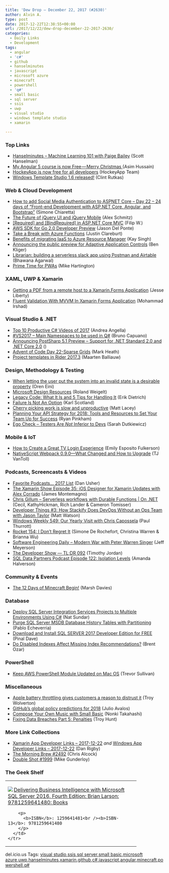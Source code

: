 ```yaml
---
title: 'Dew Drop – December 22, 2017 (#2630)'
author: Alvin A.
type: post
date: 2017-12-22T12:38:55+00:00
url: /2017/12/22/dew-drop-december-22-2017-2630/
categories:
  - Daily Links
  - Development
tags:
  - angular
  - 'c#'
  - github
  - hanselminutes
  - javascript
  - microsoft azure
  - minecraft
  - powershell
  - 'q#'
  - small basic
  - sql server
  - ssis
  - uwp
  - visual studio
  - windows template studio
  - xamarin

---
```

### <a name="top"></a>Top Links

  * <a href="http://www.hanselminutes.com/default.aspx?ShowID=18598" target="_blank">Hanselminutes &#8211; Machine Learning 101 with Paige Bailey</a> (Scott Hanselman)
  * <a href="https://medium.com/@jawache/my-angular-5-course-is-now-free-merry-christmas-662510c3c993" target="_blank">My Angular 5 course is now Free — Merry Christmas </a> (Asim Hussain)
  * <a href="https://www.hockeyapp.net/blog/2017/12/19/hockeyApp-is-now-free-for-all-developers.html" target="_blank">HockeyApp is now free for all developers</a> (HockeyApp Team)
  * <a href="http://blogs.windows.com/buildingapps/2017/12/21/windows-template-studio-1-6-released/?WT.mc_id=DX_MVP4025064" target="_blank">Windows Template Studio 1.6 released!</a> (Clint Rutkas)



### <a name="web"></a>Web & Cloud Development

  * <a href="http://feedproxy.google.com/~r/Codeclimber/~3/LJW2iIwWEsY/" target="_blank">How to add Social Media Authentication to ASPNET Core &#8211; Day 22 &#8211; 24 days of &#8220;Front-end Development with ASP.NET Core, Angular, and Bootstrap&#8221;</a> (Simone Chiaretta)
  * <a href="http://blog.jqueryui.com/2017/12/the-future-of-jquery-ui-and-jquery-mobile/" target="_blank">The Future of jQuery UI and jQuery Mobile</a> (Alex Schmitz)
  * <a href="https://www.strathweb.com/2017/12/required-and-bindrequired-in-asp-net-core-mvc/" target="_blank">[Required] and [BindRequired] in ASP.NET Core MVC</a> (Filip W.)
  * <a href="https://aws.amazon.com/blogs/developer/aws-sdk-for-go-2-0-developer-preview/" target="_blank">AWS SDK for Go 2.0 Developer Preview</a> (Jason Del Ponte)
  * <a href="https://blogs.msdn.microsoft.com/webdev/2017/12/21/take-a-break-with-azure-functions/" target="_blank">Take a Break with Azure Functions</a> (Justin Clareburt)
  * <a href="https://azure.microsoft.com/blog/migrate-iaas-to-azure-resource-manager/" target="_blank">Benefits of migrating IaaS to Azure Resource Manager</a> (Kay Singh)
  * <a href="https://azure.microsoft.com/blog/announcing-the-public-preview-for-adaptive-application-controls/" target="_blank">Announcing the public preview for Adaptive Application Controls</a> (Ben Kliger)
  * <a href="http://blog.getpostman.com/2017/12/21/librarian-building-a-serverless-slack-app-using-postman-and-airtable/" target="_blank">Librarian: building a serverless slack app using Postman and Airtable</a> (Bhawana Agarwal)
  * <a href="https://blog.ionicframework.com/prime-time-for-pwas/" target="_blank">Prime Time for PWAs</a> (Mike Hartington)



### <a name="silverlight"></a>XAML, UWP & Xamarin

  * <a href="http://feedproxy.google.com/~r/JesseLiberty-SilverlightGeek/~3/FEQd8Let4O0/" target="_blank">Getting a PDF from a remote host to a Xamarin.Forms Application</a> (Jesse Liberty)
  * <a href="http://www.c-sharpcorner.com/article/fluent-validation-with-mvvm-in-xamarin-forms-application/" target="_blank">Fluent Validation With MVVM In Xamarin Forms Application</a> (Mohammad Irshad)



### <a name="dotnet"></a>Visual Studio & .NET

  * <a href="https://www.productivecsharp.com/2017/12/top-10-productive-csharp-videos-2017/" target="_blank">Top 10 Productive C# Videos of 2017</a> (Andrea Angella)
  * <a href="http://feedproxy.google.com/~r/elbruno/~3/skwUXKEAuLQ/" target="_blank">#VS2017 – Main Namespaces to be used in Q#</a> (Bruno Capuano)
  * <a href="http://feedproxy.google.com/~r/postsharp/~3/q8RlIG6czxQ/post.aspx" target="_blank">Announcing PostSharp 5.1 Preview &#8211; Support for .NET Standard 2.0 and .NET Core 2.0</a> ()
  * <a href="http://markheath.net/post/advent-of-code-2017-day-22" target="_blank">Advent of Code Day 22-Sparse Grids</a> (Mark Heath)
  * <a href="https://blog.jetbrains.com/dotnet/2017/12/21/project-templates-rider-2017-3/" target="_blank">Project templates in Rider 2017.3</a> (Maarten Balliauw)



### <a name="design"></a>Design, Methodology & Testing

  * <a href="http://feedproxy.google.com/~r/AyendeRahien/~3/dvpxTa9ba8c/when-letting-the-user-put-the-system-into-an-invalid-state-is-a-desirable-property" target="_blank">When letting the user put the system into an invalid state is a desirable property</a> (Oren Eini)
  * <a href="https://weblogs.asp.net/rweigelt/microsoft-design-resources?WT.mc_id=DX_MVP4025064" target="_blank">Microsoft Design Resources</a> (Roland Weigelt)
  * <a href="http://feedproxy.google.com/~r/Typemock/~3/rR-wgWy7B4c/" target="_blank">Legacy Code: What It Is and 5 Tips for Handling It</a> (Erik Dietrich)
  * <a href="https://availagility.co.uk/2017/12/21/failure-is-not-an-option/" target="_blank">Failure Is Not An Option</a> (Karl Scotland)
  * <a href="http://feedproxy.google.com/~r/MattLacey/~3/poDvSFka04E/cherry-picking-work-is-slow-and.html" target="_blank">Cherry picking work is slow and unproductive</a> (Matt Lacey)
  * <a href="https://swagger.io/blog/api-tools-and-resources/" target="_blank">Planning Your API Strategy for 2018: Tools and Resources to Set Your Team Up for Success</a> (Ryan Pinkham)
  * <a href="http://www.sadukie.com/2017/12/21/ego-check-testers-are-not-inferior-to-devs/" target="_blank">Ego Check – Testers Are *Not* Inferior to Devs</a> (Sarah Dutkiewicz)



### <a name="mobile"></a>Mobile & IoT

  * <a href="https://developer.amazon.com/blogs/appstore/post/a75a9783-53b8-46df-9433-85ad9a7664a7/how-to-create-a-great-tv-login-experience" target="_blank">How to Create a Great TV Login Experience</a> (Emily Esposito Fulkerson)
  * <a href="https://www.nativescript.org/blog/nativescript-webpack-0.9.0-what-changed-and-how-to-upgrade" target="_blank">NativeScript Webpack 0.9.0—What Changed and How to Upgrade</a> (TJ VanToll)



### <a name="podcasts"></a>Podcasts, Screencasts & Videos

  * <a href="https://danusher.com/2017/12/21/favorite-podcasts-2017-list/" target="_blank">Favorite Podcasts… 2017 List</a> (Dan Usher)
  * <a href="https://channel9.msdn.com/Shows/XamarinShow/Episode-35-iOS-Designer-for-Xamarin-Updates-with-Alex-Corrado?WT.mc_id=DX_MVP4025064" target="_blank">The Xamarin Show Episode 35: iOS Designer for Xamarin Updates with Alex Corrado</a> (James Montemagno)
  * <a href="https://channel9.msdn.com/Shows/On-NET/Chris-Gillum-Serverless-workflows-with-Durable-Functions?WT.mc_id=DX_MVP4025064" target="_blank">Chris Gillum &#8211; Serverless workflows with Durable Functions | On .NET</a> (Cecil, KathyHickman, Rich Lander & Cameron Tomisser)
  * <a href="https://stackify.com/podcast-devops-without-ops/" target="_blank">Developer Things #3: How Stackify Does DevOps Without an Ops Team with Jason Taylor</a> (Matt Watson)
  * <a href="https://www.thurrott.com/podcasts/windows-weekly/148080/windows-weekly-549-yearly-visit-chris-capossela" target="_blank">Windows Weekly 549: Our Yearly Visit with Chris Capossela</a> (Paul Thurrott)
  * <a href="http://relay.fm/rocket/154" target="_blank">Rocket 154: I Don&#8217;t Regret It</a> (Simone De Rochefort, Christina Warren & Brianna Wu)
  * <a href="https://softwareengineeringdaily.com/2017/12/22/modern-war-with-peter-warren-singer/" target="_blank">Software Engineering Daily &#8211; Modern War with Peter Warren Singer</a> (Jeff Meyerson)
  * <a href="https://medium.com/google-developers/the-developer-show-tl-dr-092-33eb53b8ab91?source=rss----2e5ce7f173a5---4" target="_blank">The Developer Show — TL;DR 092</a> (Timothy Jordan)
  * <a href="http://sqldatapartners.com/2017/12/21/episode-122-isolation-levels/" target="_blank">SQL Data Partners Podcast Episode 122: Isolation Levels</a> (Amanda Halverson)



### <a name="events"></a>Community & Events

  * <a href="http://minecraft.net/en-us/article/12-days-minecraft-begin" target="_blank">The 12 Days of Minecraft Begin!</a> (Marsh Davies)



### <a name="sql"></a>Database

  * <a href="http://feedproxy.google.com/~r/MSSQLTips-LatestSqlServerTips/~3/14MWp3cbm6o/tip.asp" target="_blank">Deploy SQL Server Integration Services Projects to Multiple Environments Using C#</a> (Nat Sundar)
  * <a href="http://feedproxy.google.com/~r/MSSQLTips-LatestSqlServerTips/~3/FujFvc3QZyY/tip.asp" target="_blank">Purge SQL Server MSDB Database History Tables with Partitioning</a> (Pablo Echeverria)
  * <a href="https://blog.sqlauthority.com/2017/12/22/download-install-sql-server-2017-developer-edition-free/" target="_blank">Download and Install SQL SERVER 2017 Developer Edition for FREE</a> (Pinal Dave)
  * <a href="http://feedproxy.google.com/~r/BrentOzar-SqlServerDba/~3/Bpzoja8qVhw/" target="_blank">Do Disabled Indexes Affect Missing Index Recommendations?</a> (Brent Ozar)



### <a name="ps"></a>PowerShell

  * <a href="https://trevorsullivan.net/2017/12/21/keep-aws-powershell-module-updated-mac-os/" target="_blank">Keep AWS PowerShell Module Updated on Mac OS</a> (Trevor Sullivan)



### <a name="misc"></a>Miscellaneous

  * <a href="https://amp.businessinsider.com/apple-battery-throttling-gives-customers-reason-to-distrust-2017-12?__twitter_impression=true" target="_blank">Apple battery throttling gives customers a reason to distrust it</a> (Troy Wolverton)
  * <a href="https://github.com/blog/2486-github-s-global-policy-predictions-for-2018" target="_blank">GitHub’s global policy predictions for 2018</a> (Julio Avalos)
  * <a href="https://blogs.msdn.microsoft.com/smallbasic/2017/12/21/compose-your-own-music-with-small-basic/" target="_blank">Compose Your Own Music with Small Basic</a> (Nonki Takahashi)
  * <a href="http://feedproxy.google.com/~r/TroyHunt/~3/AYNihhQ4LKs/" target="_blank">Fixing Data Breaches Part 5: Penalties</a> (Troy Hunt)



### <a name="links"></a>More Link Collections

  * <a href="https://www.allaboutxamarin.com/2017/12/xamarin-app-developer-links-2017-12-22/" target="_blank">Xamarin App Developer Links &#8211; 2017-12-22</a> _and_ <a href="https://www.windowsappdev.com/2017/12/windows-app-developer-links-2017-12-22/" target="_blank">Windows App Developer Links &#8211; 2017-12-22</a> (Dan Rigby)
  * <a href="http://feedproxy.google.com/~r/ReflectivePerspective/~3/-2hwIcedRrs/" target="_blank">The Morning Brew #2492</a> (Chris Alcock)
  * <a href="https://afreshcup.com/home/2017/12/22/double-shot-1999.html" target="_blank">Double Shot #1999</a> (Mike Gunderloy)



### <a name="shelf"></a>The Geek Shelf

<div class="wlWriterEditableSmartContent" id="scid:7dc1bd33-94bd-46fd-a20b-0131235bcd47:5a7ff91b-8d5a-4fda-88f5-2ab5c07989be" style="margin: 0px; padding: 0px; float: none; display: inline;">
  <table cellspacing="0" cellpadding="2" width="400" border="0" unselectable="on">
    <tr>
      <td valign="top" width="400">
        <p>
          <a title="Delivering Business Intelligence with Microsoft SQL Server 2016, Fourth Edition: Brian Larson: 9781259641480: Books" href="http://www.amazon.com/exec/obidos/ASIN/1259641481/amavin-20"><img data-recalc-dims="1" decoding="async" src="https://i0.wp.com/images-na.ssl-images-amazon.com/images/I/51Gq3fKYYCL._AC_US218_.jpg?w=660&#038;ssl=1" border="0" align="left" style="float:left" />Delivering Business Intelligence with Microsoft SQL Server 2016, Fourth Edition: Brian Larson: 9781259641480: Books</a>
        </p>
        
        <p>
          <b>ISBN</b>: 1259641481<br /><b>ISBN-13</b>: 9781259641480
        </p>
      </td>
    </tr>
  </table>
</div>



<div class="wlWriterEditableSmartContent" id="scid:77ECF5F8-D252-44F5-B4EB-D463C5396A79:15dc706b-7fdb-4739-8078-b6697ffeb701" style="margin: 0px; padding: 0px; float: none; display: inline;">
  del.icio.us Tags: <a href="http://del.icio.us/popular/visual+studio" rel="tag">visual studio</a>,<a href="http://del.icio.us/popular/ssis" rel="tag">ssis</a>,<a href="http://del.icio.us/popular/sql+server" rel="tag">sql server</a>,<a href="http://del.icio.us/popular/small+basic" rel="tag">small basic</a>,<a href="http://del.icio.us/popular/microsoft+azure" rel="tag">microsoft azure</a>,<a href="http://del.icio.us/popular/uwp" rel="tag">uwp</a>,<a href="http://del.icio.us/popular/hanselminutes" rel="tag">hanselminutes</a>,<a href="http://del.icio.us/popular/xamarin" rel="tag">xamarin</a>,<a href="http://del.icio.us/popular/github" rel="tag">github</a>,<a href="http://del.icio.us/popular/c%23" rel="tag">c#</a>,<a href="http://del.icio.us/popular/javascript" rel="tag">javascript</a>,<a href="http://del.icio.us/popular/angular" rel="tag">angular</a>,<a href="http://del.icio.us/popular/minecraft" rel="tag">minecraft</a>,<a href="http://del.icio.us/popular/powershell" rel="tag">powershell</a>,<a href="http://del.icio.us/popular/q%23" rel="tag">q#</a>
</div>